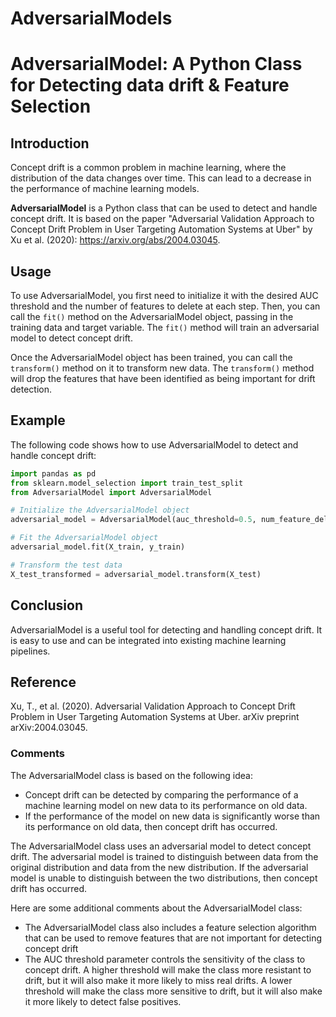 # AdversarialModels

# AdversarialModel: A Python Class for Detecting data drift & Feature Selection

## Introduction

Concept drift is a common problem in machine learning, where the distribution of the data changes over time. This can lead to a decrease in the performance of machine learning models.

**AdversarialModel** is a Python class that can be used to detect and handle concept drift. It is based on the paper "Adversarial Validation Approach to Concept Drift Problem in User Targeting Automation Systems at Uber" by Xu et al. (2020): https://arxiv.org/abs/2004.03045.

## Usage

To use AdversarialModel, you first need to initialize it with the desired AUC threshold and the number of features to delete at each step. Then, you can call the `fit()` method on the AdversarialModel object, passing in the training data and target variable. The `fit()` method will train an adversarial model to detect concept drift.

Once the AdversarialModel object has been trained, you can call the `transform()` method on it to transform new data. The `transform()` method will drop the features that have been identified as being important for drift detection.

## Example

The following code shows how to use AdversarialModel to detect and handle concept drift:

```python
import pandas as pd
from sklearn.model_selection import train_test_split
from AdversarialModel import AdversarialModel

# Initialize the AdversarialModel object
adversarial_model = AdversarialModel(auc_threshold=0.5, num_feature_delete_step=1)

# Fit the AdversarialModel object
adversarial_model.fit(X_train, y_train)

# Transform the test data
X_test_transformed = adversarial_model.transform(X_test)
``` 
## Conclusion

AdversarialModel is a useful tool for detecting and handling concept drift. It is easy to use and can be integrated into existing machine learning pipelines.

## Reference

Xu, T., et al. (2020). Adversarial Validation Approach to Concept Drift Problem in User Targeting Automation Systems at Uber. arXiv preprint arXiv:2004.03045.

### Comments

The AdversarialModel class is based on the following idea:

* Concept drift can be detected by comparing the performance of a machine learning model on new data to its performance on old data.
* If the performance of the model on new data is significantly worse than its performance on old data, then concept drift has occurred.

The AdversarialModel class uses an adversarial model to detect concept drift. The adversarial model is trained to distinguish between data from the original distribution and data from the new distribution. If the adversarial model is unable to distinguish between the two distributions, then concept drift has occurred.

Here are some additional comments about the AdversarialModel class:

* The AdversarialModel class also includes a feature selection algorithm that can be used to remove features that are not important for detecting concept drift
* The AUC threshold parameter controls the sensitivity of the class to concept drift. A higher threshold will make the class more resistant to drift, but it will also make it more likely to miss real drifts. A lower threshold will make the class more sensitive to drift, but it will also make it more likely to detect false positives.
